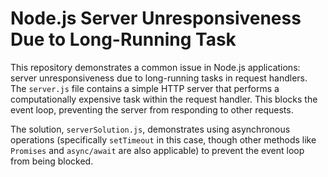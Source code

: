 # Node.js Server Unresponsiveness Due to Long-Running Task

This repository demonstrates a common issue in Node.js applications: server unresponsiveness due to long-running tasks in request handlers.  The `server.js` file contains a simple HTTP server that performs a computationally expensive task within the request handler. This blocks the event loop, preventing the server from responding to other requests.

The solution, `serverSolution.js`, demonstrates using asynchronous operations (specifically `setTimeout` in this case, though other methods like `Promises` and `async/await` are also applicable) to prevent the event loop from being blocked.